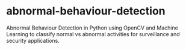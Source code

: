# abnormal-behaviour-detection
Abnormal Behaviour Detection in Python using OpenCV and Machine Learning to classify normal vs abnormal activities for surveillance and security applications.
